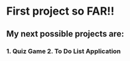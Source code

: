 <h1>
  First project so FAR!!
</h1>

<h2>
  My next possible projects are: 
</h2>

<h3>
  1. Quiz Game
  2. To Do List Application
</h3>

